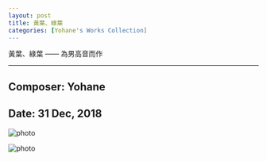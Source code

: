 ```yaml
---
layout: post
title: 黃葉、綠葉
categories: [Yohane's Works Collection]
---
```

黃葉、綠葉 —— 為男高音而作

----

## Composer: Yohane

## Date: 31 Dec, 2018

![photo](/maples/assets/leaves/1.png)

![photo](/maples/assets/leaves/2.png)